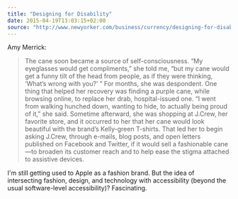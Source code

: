 ```yaml
---
title: "Designing for Disability"
date: 2015-04-19T13:03:15+02:00
source: "http://www.newyorker.com/business/currency/designing-for-disability"
---
```


Amy Merrick:

> The cane soon became a source of self-consciousness. “My eyeglasses would get compliments,” she told me, “but my cane would get a funny tilt of the head from people, as if they were thinking, ‘What’s wrong with you?’ ” For months, she was despondent. One thing that helped her recovery was finding a purple cane, while browsing online, to replace her drab, hospital-issued one. “I went from walking hunched down, wanting to hide, to actually being proud of it,” she said. Sometime afterward, she was shopping at J.Crew, her favorite store, and it occurred to her that her cane would look beautiful with the brand’s Kelly-green T-shirts. That led her to begin asking J.Crew, through e-mails, blog posts, and open letters published on Facebook and Twitter, if it would sell a fashionable cane—to broaden its customer reach and to help ease the stigma attached to assistive devices.

I'm still getting used to Apple as a fashion brand. But the idea of intersecting fashion, design, and technology with accessibility (beyond the usual software-level accessibility)? Fascinating.

